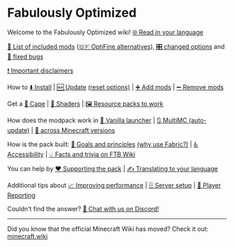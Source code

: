 # Fabulously Optimized

Welcome to the Fabulously Optimized wiki!  [🌐 Read in your language](https://translate.google.com/translate?js=n&sl=auto&u=https://fabulously-optimized.gitbook.io/modpack/)

[📜 List of included mods](https://github.com/Fabulously-Optimized/fabulously-optimized/blob/main/INCLUDED-MODS.md) ([🇴​🇫 OptiFine alternatives](give-up-optifine.md)), [🎛️ changed options](changed-options.md) and [🐞 fixed bugs](changed-options.md#fixed-bugs) 

[❗ Important disclaimers](disclaimers.md)

How to [⬇️ Install](install-instructions.md) | [🆕 Update](update-instructions.md) [(reset options)](update-instructions.md#resetting-options) | [➕ Add mods](adding-more-mods.md) | [➖ Remove mods](disabling-mods.md)

Get a [🦸 Cape](free-cape.md) | [🌅 Shaders](getting-shaders.md) | [🖼️ Resource packs to work](resource-pack-issues.md)

How does the modpack work in [🍦 Vanilla launcher](vanilla-launcher-faq.md) | [🔃 MultiMC (auto-update)](multimc-auto-update.md) | [🔢 across Minecraft versions](version-support.md) 

How is the pack built: [🔣 Goals and principles](principles.md) [(why use Fabric?)](principles.md#why-use-fabric) | [♿ Accessibility](accessibility.md) | [💡 Facts and trivia on FTB Wiki](https://ftb.fandom.com/wiki/Fabulously_Optimized)

You can help by [❤️ Supporting the pack](https://download.fo/thanks) | [✍️ Translating to your language](language-support.md)

Additional tips about [📈 Improving performance](improving-performance.md) | [🗄️ Server setup](server-setup.md) | [🚨 Player Reporting](chat-reporting-faq.md)

Couldn't find the answer? [💬 Chat with us on Discord!](https://fabulously-optimized.github.io/discord)

---

Did you know that the official Minecraft Wiki has moved? Check it out: [minecraft.wiki](https://minecraft.wiki)
